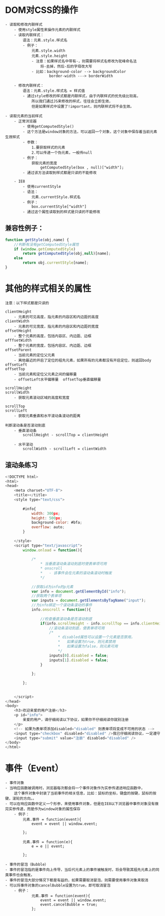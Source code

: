 # DOM对CSS的操作
	- 读取和修改内联样式
		- 使用style属性来操作元素的内联样式
		- 读取内联样式：
			语法：元素.style.样式名
			- 例子：
				元素.style.width
				元素.style.height
				- 注意：如果样式名中带有-，则需要将样式名修改为驼峰命名法
					将-去掉，然后-后的字母改大写
				- 比如：background-color --> backgroundColor
						border-width ---> borderWidth
						
		- 修改内联样式：
			语法：元素.style.样式名 = 样式值
			- 通过style修改的样式都是内联样式，由于内联样式的优先级比较高，
				所以我们通过JS来修改的样式，往往会立即生效，
				但是如果样式中设置了!important，则内联样式将不会生效。
				
	- 读取元素的当前样式
		- 正常浏览器
			- 使用getComputedStyle()
			- 这个方法是window对象的方法，可以返回一个对象，这个对象中保存着当前元素生效样式
			- 参数：
				1.要获取样式的元素
				2.可以传递一个伪元素，一般传null
			- 例子：
				获取元素的宽度
					getComputedStyle(box , null)["width"];
			- 通过该方法读取到样式都是只读的不能修改

		- IE8
			- 使用currentStyle
			- 语法：
				元素.currentStyle.样式名
			- 例子：
				box.currentStyle["width"]
			- 通过这个属性读取到的样式是只读的不能修改
## 兼容性例子：
```js
function getStyle(obj,name) {
    //判断有没有getComputedStyle属性
    if (window.getComputedStyle)
        return getComputedStyle(obj,null)[name];
    else
        return obj.currentStyle[name];
}
```

# 其他的样式相关的属性
    注意：以下样式都是只读的

    clientHeight
        - 元素的可见高度，指元素的内容区和内边距的高度
    clientWidth
        - 元素的可见宽度，指元素的内容区和内边距的宽度
    offsetHeight
        - 整个元素的高度，包括内容区、内边距、边框
    offfsetWidth
        - 整个元素的宽度，包括内容区、内边距、边框
    offsetParent
        - 当前元素的定位父元素
        - 离他最近的开启了定位的祖先元素，如果所有的元素都没有开启定位，则返回body
    offsetLeft
    offsetTop
        - 当前元素和定位父元素之间的偏移量
        - offsetLeft水平偏移量  offsetTop垂直偏移量
    
    scrollHeight
    scrollWidth
        - 获取元素滚动区域的高度和宽度
    
    scrollTop
    scrollLeft
        - 获取元素垂直和水平滚动条滚动的距离
        
    判断滚动条是否滚动到底
        - 垂直滚动条
            scrollHeight - scrollTop = clientHeight
            
        - 水平滚动	
            scrollWidth - scrollLeft = clientWidth
## 滚动条练习
```js
<!DOCTYPE html>
<html>
<head>
    <meta charset="UTF-8">
    <title></title>
    <style type="text/css">
        
        #info{
            width: 300px;
            height: 500px;
            background-color: #bfa;
            overflow: auto;
        }
        
    </style>
    <script type="text/javascript">
        window.onload = function(){
            
            /*
                * 当垂直滚动条滚动到底时使表单项可用
                * onscroll
                * 	- 该事件会在元素的滚动条滚动时触发
                */
            
            //获取id为info的p元素
            var info = document.getElementById("info");
            //获取两个表单项
            var inputs = document.getElementsByTagName("input");
            //为info绑定一个滚动条滚动的事件
            info.onscroll = function(){
                
                //检查垂直滚动条是否滚动到底
                if(info.scrollHeight - info.scrollTop == info.clientHeight){
                    //滚动条滚动到底，使表单项可用
                    /*
                        * disabled属性可以设置一个元素是否禁用，
                        * 	如果设置为true，则元素禁用
                        * 	如果设置为false，则元素可用
                        */
                    inputs[0].disabled = false;
                    inputs[1].disabled = false;
                }
                
            };
            
        };
        
        
    </script>
</head>
<body>
    <h3>欢迎亲爱的用户注册</h3>
    <p id="info">
        亲爱的用户，请仔细阅读以下协议，如果你不仔细阅读你就别注册
    </p>
    <!-- 如果为表单项添加disabled="disabled" 则表单项将变成不可用的状态 -->
    <input type="checkbox" disabled="disabled" />我已仔细阅读协议，一定遵守
    <input type="submit" value="注册" disabled="disabled" />
</body>
</html>
```
		
# 事件（Event）
	- 事件对象
	- 当响应函数被调用时，浏览器每次都会将一个事件对象作为实参传递进响应函数中，
		这个事件对象中封装了当前事件的相关信息，比如：鼠标的坐标，键盘的按键，鼠标的按键，滚轮的方向。。
	- 可以在响应函数中定义一个形参，来使用事件对象，但是在IE8以下浏览器中事件对象没有做完实参传递，而是作为window对象的属性保存
		- 例子：
			元素.事件 = function(event){
				event = event || window.event;
				
			};
			
			元素.事件 = function(e){
				e = e || event;
				
			};
			
	- 事件的冒泡（Bubble）
	- 事件的冒泡指的是事件向上传导，当后代元素上的事件被触发时，将会导致其祖先元素上的同类事件也会触发。
	- 事件的冒泡大部分情况下都是有益的，如果需要取消冒泡，则需要使用事件对象来取消
	- 可以将事件对象的cancelBubble设置为true，即可取消冒泡
		- 例子：
				元素.事件 = function(event){
					event = event || window.event;
					event.cancelBubble = true;
				};
